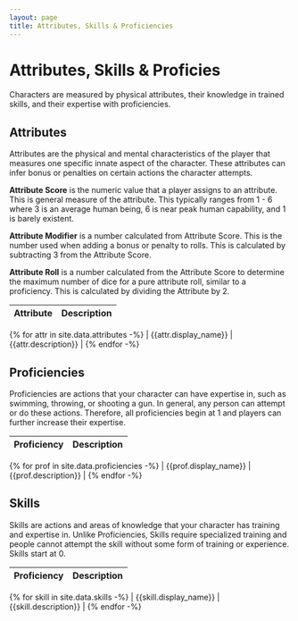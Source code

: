 ```yaml
---
layout: page
title: Attributes, Skills & Proficiencies
---
```


# Attributes, Skills & Proficies #

Characters are measured by physical attributes, their knowledge in trained skills, and their expertise with proficiencies.


## Attributes ##

Attributes are the physical and mental characteristics of the player that measures one specific innate aspect of the character. These attributes can infer bonus or penalties on certain actions the character attempts.

**Attribute Score** is the numeric value that a player assigns to an attribute. This is general measure of the attribute. This typically ranges from 1 - 6 where 3 is an average human being, 6 is near peak human capability, and 1 is barely existent.

**Attribute Modifier** is a number calculated from Attribute Score. This is the number used when adding a bonus or penalty to rolls. This is calculated by subtracting 3 from the Attribute Score.

**Attribute Roll** is a number calculated from the Attribute Score to determine the maximum number of dice for a pure attribute roll, similar to a proficiency. This is calculated by dividing the Attribute by 2.

| Attribute | Description |
| ---------------------- | ----------------------------- | 
{% for attr in site.data.attributes -%}
| {{attr.display_name}} | {{attr.description}}         |
{% endfor -%}



## Proficiencies ##

Proficiencies are actions that your character can have expertise in, such as swimming, throwing, or shooting a gun. In general, any person can attempt or do these actions. Therefore, all proficiencies begin at 1 and players can further increase their expertise.

| Proficiency | Description |
| ---------------------- | ----------------------------- | 
{% for prof in site.data.proficiencies -%}
| {{prof.display_name}} | {{prof.description}}         |
{% endfor -%}


## Skills ##

Skills are actions and areas of knowledge that your character has training and expertise in. Unlike Proficiencies, Skills require specialized training and people cannot attempt the skill without some form of training or experience. Skills start at 0. 

| Proficiency | Description |
| ---------------------- | ----------------------------- | 
{% for skill in site.data.skills -%}
| {{skill.display_name}} | {{skill.description}}         |
{% endfor -%}



